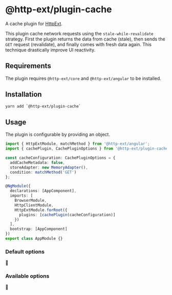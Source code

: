 # @http-ext/plugin-cache

A cache plugin for [HttpExt](https://github.com/jscutlery/http-ext).

This plugin cache network requests using the `stale-while-revalidate` strategy. First the plugin returns the data from cache (stale), then sends the `GET` request (revalidate), and finally comes with fresh data again. This technique drastically improve UI reactivity.

## Requirements

The plugin requires `@http-ext/core` and `@http-ext/angular` to be installed.

## Installation

```bash
yarn add `@http-ext/plugin-cache`
```

## Usage

The plugin is configurable by providing an object.

```ts
import { HttpExtModule, matchMethod } from '@http-ext/angular';
import { cachePlugin, CachePluginOptions } from '@http-ext/plugin-cache';

const cacheConfiguration: CachePluginOptions = {
  addCacheMetadata: false,
  storeAdapter: new MemoryAdapter(),
  condition: matchMethod('GET')
};

@NgModule({
  declarations: [AppComponent],
  imports: [
    BrowserModule,
    HttpClientModule,
    HttpExtModule.forRoot({
      plugins: [cachePlugin(cacheConfiguration)]
    })
  ],
  bootstrap: [AppComponent]
})
export class AppModule {}
```

### Default options

:construction:

### Available options

:construction:
